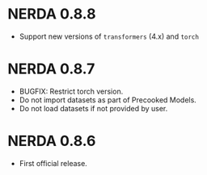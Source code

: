 # NERDA 0.8.8

* Support new versions of `transformers` (4.x) and `torch` 

# NERDA 0.8.7

* BUGFIX: Restrict torch version.
* Do not import datasets as part of Precooked Models.
* Do not load datasets if not provided by user.

# NERDA 0.8.6

* First official release.